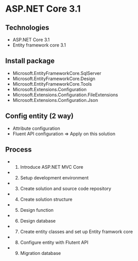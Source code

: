 # ASP.NET Core 3.1
## Technologies
- ASP.NET Core 3.1
- Entity framework core 3.1
## Install package
- Microsoft.EntityFrameworkCore.SqlServer
- Microsoft.EntityFrameworkCore.Design
- Microsoft.EntityFrameworkCore.Tools
- Microsoft.Extensions.Configuration
- Microsoft.Extensions.Configuration.FileExtensions
- Microsoft.Extensions.Configuration.Json
## Config entity (2 way)
- Attribute configuration
- Fluent API configuration => Apply on this solution

## Process
- 1. Introduce ASP.NET MVC Core
- 2. Setup development environment 
- 3. Create solution and source code repository
- 4. Create solution structure
- 5. Design function
- 6. Design database
- 7. Create entity classes and set up Entity framwork core
- 8. Configure entity with Flutent API
- 9. Migration database